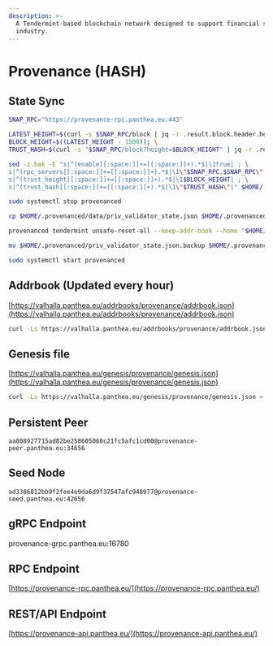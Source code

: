 ```yaml
---
description: >-
  A Tendermint-based blockchain network designed to support financial service
  industry.
---
```


# Provenance (HASH)

## State Sync

```bash
SNAP_RPC="https://provenance-rpc.panthea.eu:443"

LATEST_HEIGHT=$(curl -s $SNAP_RPC/block | jq -r .result.block.header.height); \
BLOCK_HEIGHT=$((LATEST_HEIGHT - 1500)); \
TRUST_HASH=$(curl -s "$SNAP_RPC/block?height=$BLOCK_HEIGHT" | jq -r .result.block_id.hash)

sed -i.bak -E "s|^(enable[[:space:]]+=[[:space:]]+).*$|\1true| ; \
s|^(rpc_servers[[:space:]]+=[[:space:]]+).*$|\1\"$SNAP_RPC,$SNAP_RPC\"| ; \
s|^(trust_height[[:space:]]+=[[:space:]]+).*$|\1$BLOCK_HEIGHT| ; \
s|^(trust_hash[[:space:]]+=[[:space:]]+).*$|\1\"$TRUST_HASH\"|" $HOME/.provenanced/config/config.toml

sudo systemctl stop provenanced

cp $HOME/.provenanced/data/priv_validator_state.json $HOME/.provenanced/priv_validator_state.json.backup

provenanced tendermint unsafe-reset-all --keep-addr-book --home "$HOME/.provenanced"

mv $HOME/.provenanced/priv_validator_state.json.backup $HOME/.provenanced/data/priv_validator_state.json

sudo systemctl start provenanced
```

## Addrbook (Updated every hour) <a href="#addrbook" id="addrbook"></a>

[https://valhalla.panthea.eu/addrbooks/provenance/addrbook.json](https://valhalla.panthea.eu/addrbooks/provenance/addrbook.json)

```bash
curl -Ls https://valhalla.panthea.eu/addrbooks/provenance/addrbook.json > $HOME/.provenanced/config/addrbook.json
```

## Genesis file

[https://valhalla.panthea.eu/genesis/provenance/genesis.json](https://valhalla.panthea.eu/genesis/provenance/genesis.json)

```bash
curl -Ls https://valhalla.panthea.eu/genesis/provenance/genesis.json > $HOME/.provenanced/config/genesis.json
```

## Persistent Peer

```uri
aa808927715ad82be258605060c21fc5afc1cd00@provenance-peer.panthea.eu:34656
```

## Seed Node

```url
ad3386812bb9f2fee4e9da6d9f37547afc948977@provenance-seed.panthea.eu:42656
```

## gRPC Endpoint

provenance-grpc.panthea.eu:16780

## RPC Endpoint

[https://provenance-rpc.panthea.eu/](https://provenance-rpc.panthea.eu/)

## REST/API Endpoint

[https://provenance-api.panthea.eu/](https://provenance-api.panthea.eu/)
